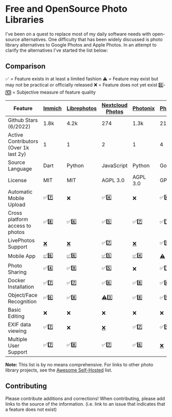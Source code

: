 # Free and OpenSource Photo Libraries

I've been on a quest to replace most of my daily software needs with open-source alternatives. One difficulty that has been widely discussed is photo library alternatives to Google Photos and Apple Photos. In an attempt to clarify the alternatives I've started the list below:

## Comparison

✅ = Feature exists in at least a limited fashion
⚠️ = Feature may exist but may not be practical or officially released
❌ = Feature does not yet exist
0️⃣-🔟 = Subjective measure of feature quality


| Feature                               | [Immich](https://github.com/alextran1502/immich)                        | [Librephotos](https://github.com/LibrePhotos/librephotos)    | [Nextcloud Photos](https://github.com/nextcloud/photos/)    | [Photonix](https://github.com/photonixapp/photonix)       | [Photoprism](https://github.com/photoprism/photoprism)                                           | [Piwigo](https://github.com/Piwigo/Piwigo)            |
| --------------------------------------- | ------------------------------------------------------------------------- | -------------------------------------------------------------- | ------------------------------------------------------------- | ----------------------------------------------------------- | -------------------------------------------------------------------------------------------------- | ------------------------------------------------------- |
| Github Stars (6/2022)                 | 1.8k                                                                    | 4.2k                                                         | 274                                                         | 1.3k                                                      | 21.1k                                                                                            | 1.9k                                                  |
| Active Contributors (Over 1k last 2y) | 1                                                                       | 1                                                            | 2                                                           | 1                                                         | 4                                                                                                | 3                                                     |
| Source Language                       | Dart                                                                    | Python                                                       | JavaScript                                                  | Python                                                    | Go                                                                                               | PHP                                                   |
| License                               | MIT                                                                     | MIT                                                          | AGPL 3.0                                                    | AGPL 3.0                                                  | GPL 3.0                                                                                          | GPL 2.0                                               |
| Automatic Mobile Upload               | ✅7️⃣                                                                 | ❌                                                           | ✅4️⃣                                                     | ❌                                                        | ✅6️⃣                                                                                          | ✅7️⃣                                               |
| Cross platform access to photos       | ✅8️⃣                                                                 | ✅6️⃣                                                      | ✅5️⃣                                                     | ✅7️⃣                                                   | ✅7️⃣                                                                                          | ✅8️⃣                                               |
| LivePhotos Support                    | [❌](https://github.com/alextran1502/immich/issues/160)                 | [❌](https://github.com/LibrePhotos/librephotos/issues/287)  | ✅7️⃣                                                     | [❌](https://github.com/photonixapp/photonix/issues/250)  | ✅5️⃣                                                                                          | [❌](https://github.com/Piwigo/Piwigo/issues/1677)    |
| Mobile App                            | [✅](https://github.com/alextran1502/immich#step-4-run-mobile-app)6️⃣ | [✅](https://github.com/LibrePhotos/librephotos-mobile)6️⃣ | [✅](https://nextcloud.com/clients/)5️⃣                   | [✅](https://github.com/photonixapp/photonix-mobile)4️⃣ | [⚠️](https://docs.photoprism.app/user-guide/pwa/https://github.com/nextcloud/photos/issues/14) | [✅](https://www.piwigo.org/mobile-applications)7️⃣ |
| Photo Sharing                         | ✅4️⃣                                                                 | ✅9️⃣                                                      | ✅5️⃣                                                     | ❌                                                        | ✅7️⃣                                                                                          | ✅5️⃣                                               |
| Docker Installation                   | ✅7️⃣                                                                 | ✅7️⃣                                                      | ✅6️⃣                                                     | ✅8️⃣                                                   | ✅6️⃣                                                                                          | [❌](https://github.com/Piwigo/Piwigo/pull/816)       |
| Object/Face Recognition               | ✅6️⃣                                                                 | ✅8️⃣                                                      | [⚠️](https://github.com/nextcloud/photos/issues/144)3️⃣ | ✅8️⃣                                                   | ✅9️⃣                                                                                          | [⚠️](https://github.com/Piwigo/Piwigo/issues/1159)  |
| Basic Editing                         | ❌                                                                      | ❌                                                           | ❌                                                          | ❌                                                        | ❌                                                                                               | ❌                                                    |
| EXIF data viewing                     | ✅7️⃣                                                                 | ❌                                                           | [❌](https://github.com/nextcloud/photos/issues/226)        | ✅7️⃣                                                   | ✅9️⃣                                                                                          | ✅7️⃣                                               |
| Multiple User Support                 | ✅7️⃣                                                                 | ✅8️⃣                                                      | ✅7️⃣                                                     | ✅6️⃣                                                   | [❌](https://github.com/photoprism/photoprism/issues/98)                                         | ✅8️⃣                                               |

**Note:** This list is by no means comprehensive. For links to other photo library projects, see the [Awesome Self-Hosted](https://github.com/awesome-selfhosted/awesome-selfhosted#photo-and-video-galleries) list.

## Contributing

Please contribute additions and corrections!
When contributing, please add links to the source of the information.
(i.e. link to an issue that indicates that a feature does not exist)

